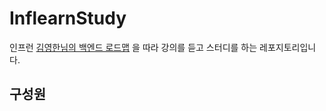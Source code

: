 # InflearnStudy
인프런 [김영한님의 백엔드 로드맵](https://www.inflearn.com/roadmaps?title=%EA%B9%80%EC%98%81%ED%95%9C&page=1) 을 따라 강의를 듣고 스터디를 하는 레포지토리입니다.

## 구성원


<br>

##


<br>


<br>
<br>
